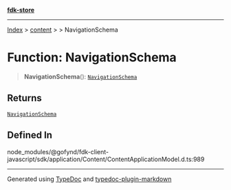 [**fdk-store**](../../../README.md)
***

[Index](../../../API.md) > [content](../../README.md) > [<internal>](../README.md) > NavigationSchema

# Function: NavigationSchema

> **NavigationSchema**(): [`NavigationSchema`](../type-aliases/type-alias.NavigationSchema.md)

## Returns

[`NavigationSchema`](../type-aliases/type-alias.NavigationSchema.md)

## Defined In

node\_modules/@gofynd/fdk-client-javascript/sdk/application/Content/ContentApplicationModel.d.ts:989

***
Generated using [TypeDoc](https://typedoc.org/) and [typedoc-plugin-markdown](https://www.npmjs.com/package/typedoc-plugin-markdown)

